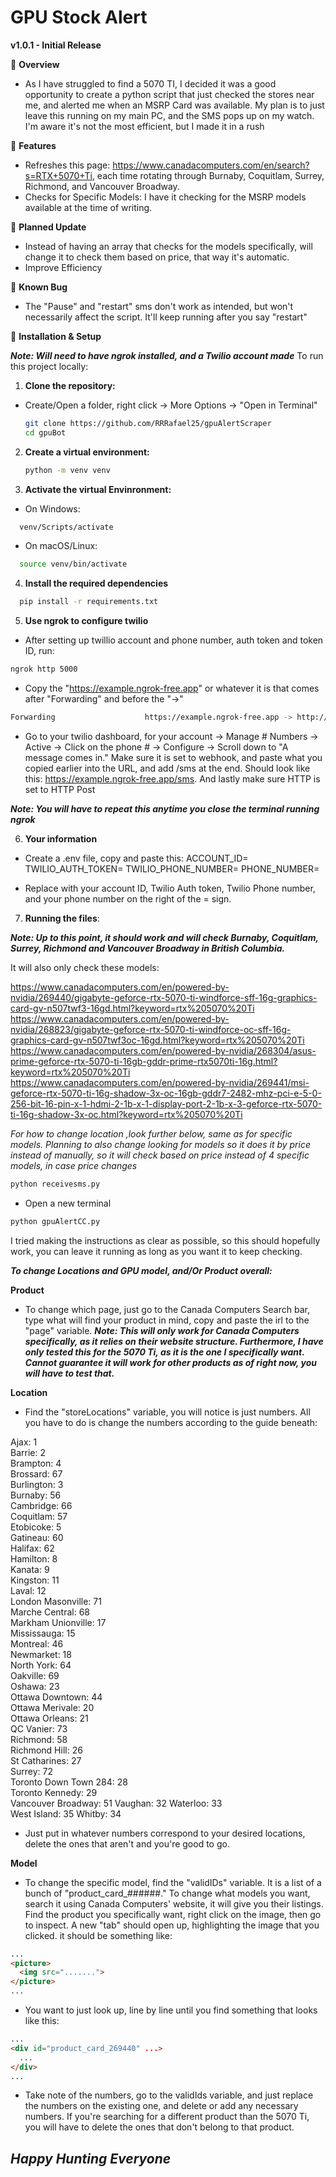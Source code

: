 # **GPU Stock Alert**

**v1.0.1 - Initial Release**

🔹 **Overview**

- As I have struggled to find a 5070 TI, I decided it was a good opportunity to create a python script that just checked the stores near me, and alerted me when an MSRP Card was available. My plan is to just leave this running on my main PC, and the SMS pops up on my watch. I'm aware it's not the most efficient, but I made it in a rush

🔹 **Features**

- Refreshes this page: https://www.canadacomputers.com/en/search?s=RTX+5070+Ti, each time rotating through Burnaby, Coquitlam, Surrey, Richmond, and Vancouver Broadway. 
- Checks for Specific Models: I have it checking for the MSRP models available at the time of writing. 

🔹 **Planned Update**

- Instead of having an array that checks for the models specifically, will change it to check them based on price, that way it's automatic. 
- Improve Efficiency


🔹 **Known Bug**
- The "Pause" and "restart" sms don't work as intended, but won't necessarily affect the script. It'll keep running after you say "restart"

🔹 **Installation & Setup**

 ***Note: Will need to have ngrok installed, and a Twilio account made***
To run this project locally: 

1. **Clone the repository:**
- Create/Open a folder, right click -> More Options -> "Open in Terminal"
   ```bash
   git clone https://github.com/RRRafael25/gpuAlertScraper
   cd gpuBot
  ```
2. **Create a virtual environment:**
    ```bash
    python -m venv venv
    ```
3. **Activate the virtual Envinronment:**
- On Windows:
```bash
  venv/Scripts/activate
```
- On macOS/Linux:
```bash
  source venv/bin/activate
```
4. **Install the required dependencies**
``` bash
  pip install -r requirements.txt
```

5. **Use ngrok to configure twilio**
- After setting up twillio account and phone number, auth token and token ID, run:
```bash
ngrok http 5000
```
- Copy the "https://example.ngrok-free.app" or whatever it is that comes after "Forwarding" and before the "->"
```bash
Forwarding                    https://example.ngrok-free.app -> http://localhost:5000        
```
- Go to your twilio dashboard, for your account -> Manage # Numbers -> Active -> Click on the phone # -> Configure -> Scroll down to "A message comes in." Make sure it is set to webhook, and paste what you copied earlier into the URL, and add /sms at the end. Should look like this: https://example.ngrok-free.app/sms. And lastly make sure HTTP is set to HTTP Post

***Note: You will have to repeat this anytime you close the terminal running ngrok***

6. **Your information**
- Create a .env file, copy and paste this:
ACCOUNT_ID=
TWILIO_AUTH_TOKEN=
TWILIO_PHONE_NUMBER=
PHONE_NUMBER=

- Replace with your account ID, Twilio Auth token, Twilio Phone number, and your phone number on the right of the = sign.

7. **Running the files**:

***Note: Up to this point, it should work and will check Burnaby, Coquitlam, Surrey, Richmond and Vancouver Broadway in British Columbia.***

It will also only check these models:

https://www.canadacomputers.com/en/powered-by-nvidia/269440/gigabyte-geforce-rtx-5070-ti-windforce-sff-16g-graphics-card-gv-n507twf3-16gd.html?keyword=rtx%205070%20Ti
https://www.canadacomputers.com/en/powered-by-nvidia/268823/gigabyte-geforce-rtx-5070-ti-windforce-oc-sff-16g-graphics-card-gv-n507twf3oc-16gd.html?keyword=rtx%205070%20Ti
https://www.canadacomputers.com/en/powered-by-nvidia/268304/asus-prime-geforce-rtx-5070-ti-16gb-gddr-prime-rtx5070ti-16g.html?keyword=rtx%205070%20Ti
https://www.canadacomputers.com/en/powered-by-nvidia/269441/msi-geforce-rtx-5070-ti-16g-shadow-3x-oc-16gb-gddr7-2482-mhz-pci-e-5-0-256-bit-16-pin-x-1-hdmi-2-1b-x-1-display-port-2-1b-x-3-geforce-rtx-5070-ti-16g-shadow-3x-oc.html?keyword=rtx%205070%20Ti

*For how to change location ,look further below, same as for specific models. Planning to also change looking for models so it does it by price instead of manually, so it will check based on price instead of 4 specific models, in case price changes* 

``` bash
python receivesms.py
```
- Open a new terminal

```bash 
python gpuAlertCC.py
```


I tried making the instructions as clear as possible, so this should hopefully work, you can leave it running as long as you want it to keep checking.

***To change Locations and GPU model, and/Or Product overall:***

**Product**

- To change which page, just go to the Canada Computers Search bar, type what will find your product in mind, copy and paste the irl to the "page" variable. 
***Note: This will only work for Canada Computers specifically, as it relies on their website structure. Furthermore, I have only tested this for the 5070 Ti, as it is the one I specifically want. Cannot guarantee it will work for other products as of right now, you will have to test that.***

**Location**
- Find the "storeLocations" variable, you will notice is just numbers. All you have to do is change the numbers according to the guide beneath:

Ajax: 1  
Barrie: 2  
Brampton: 4  
Brossard: 67  
Burlington: 3  
Burnaby: 56  
Cambridge: 66  
Coquitlam: 57  
Etobicoke: 5  
Gatineau: 60  
Halifax: 62  
Hamilton: 8  
Kanata: 9  
Kingston: 11  
Laval: 12  
London Masonville: 71  
Marche Central: 68  
Markham Unionville: 17  
Mississauga: 15  
Montreal: 46  
Newmarket: 18  
North York: 64  
Oakville: 69  
Oshawa: 23  
Ottawa Downtown: 44  
Ottawa Merivale: 20  
Ottawa Orleans: 21  
QC Vanier: 73  
Richmond: 58  
Richmond Hill: 26  
St Catharines: 27  
Surrey: 72  
Toronto Down Town 284: 28  
Toronto Kennedy: 29  
Vancouver Broadway: 51
Vaughan: 32
Waterloo: 33  
West Island: 35
Whitby: 34

- Just put in whatever numbers correspond to your desired locations, delete the ones that aren't and you're good to go.

**Model**
- To change the specific model, find the "validIDs" variable. It is a list of a bunch of "product_card_######." To change what models you want, search it using Canada Computers' website, it will give you their listings. Find the product you specifically want, right click on the image, then go to inspect. A new "tab" should open up, highlighting the image that you clicked. it should be something like:
```html
...
<picture>
  <img src=".......">
</picture>
...
```
- You want to just look up, line by line until you find something that looks like this: 
```html
...
<div id="product_card_269440" ...>
  ...
</div>
...
```
- Take note of the numbers, go to the validIds variable, and just replace the numbers on the existing one, and delete or add any necessary numbers. If you're searching for a different product than the 5070 Ti, you will have to delete the ones that don't belong to that product.


## ***Happy Hunting Everyone***


